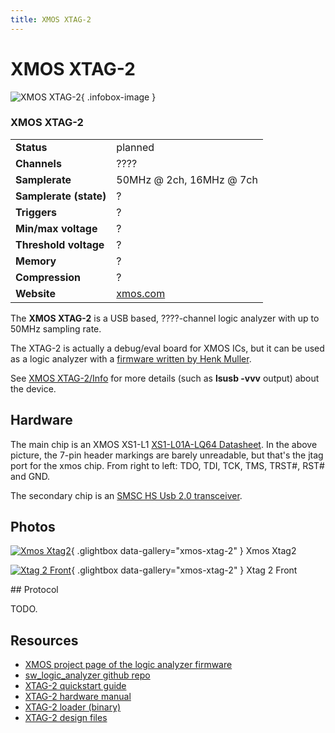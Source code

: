 ```yaml
---
title: XMOS XTAG-2
---
```


# XMOS XTAG-2

<div class="infobox" markdown>

![XMOS XTAG-2](./img/Xmos_xtag2.png){ .infobox-image }

### XMOS XTAG-2

| | |
|---|---|
| **Status** | planned |
| **Channels** | ???? |
| **Samplerate** | 50MHz @ 2ch, 16MHz @ 7ch |
| **Samplerate (state)** | ? |
| **Triggers** | ? |
| **Min/max voltage** | ? |
| **Threshold voltage** | ? |
| **Memory** | ? |
| **Compression** | ? |
| **Website** | [xmos.com](http://www.xmos.com/products/xkits/debug) |

</div>

The **XMOS XTAG-2** is a USB based,&#160;????-channel logic analyzer with up to 50MHz sampling rate.

The XTAG-2 is actually a debug/eval board for XMOS ICs, but it can be used as a logic analyzer with a [firmware written by Henk Muller](http://www.mail-archive.com/sigrok-devel@lists.sourceforge.net/msg00094.html).

See [XMOS XTAG-2/Info](https://sigrok.org/wiki/XMOS_XTAG-2/Info) for more details (such as **lsusb -vvv** output) about the device.

## Hardware

The main chip is an XMOS XS1-L1 [XS1-L01A-LQ64 Datasheet](https://www.xmos.com/en/download/public/XS1-L01A-LQ64-Datasheet%28X1135E%29.pdf).
In the above picture, the 7-pin header markings are barely unreadable, but that's the jtag port for the xmos chip. From right to left: TDO, TDI, TCK, TMS, TRST#, RST# and GND.

The secondary chip is an [SMSC HS Usb 2.0 transceiver](http://ww1.microchip.com/downloads/en/DeviceDoc/3310.pdf).

## Photos

<div class="photo-grid" markdown>

[![Xmos Xtag2](./img/Xmos_xtag2.png)](./img/Xmos_xtag2.png "Xmos Xtag2"){ .glightbox data-gallery="xmos-xtag-2" }
<span class="caption">Xmos Xtag2</span>

[![Xtag 2 Front](./img/Xtag-2_front.png)](./img/Xtag-2_front.png "Xtag 2 Front"){ .glightbox data-gallery="xmos-xtag-2" }
<span class="caption">Xtag 2 Front</span>

</div>
## Protocol

TODO.

## Resources
- [XMOS project page of the logic analyzer firmware](http://github.xcore.com/repo_index/sw_logic_analyzer_readme.html)
- [sw_logic_analyzer github repo](https://github.com/xcore/sw_logic_analyzer)
- [XTAG-2 quickstart guide](https://www.xmos.com/download/public/XTAG-2-Quick-Start-Guide(1.1).pdf)
- [XTAG-2 hardware manual](https://www.xmos.com/download/public/XTAG-2-Hardware-Manual(1.0).pdf)
- [XTAG-2 loader (binary)](https://www.xmos.com/download/public/XTAG-2-Loader-%28Binary%29%280.02%29.xe)
- [XTAG-2 design files](http://www.xmos.com/published/xtag-2-design-files)

